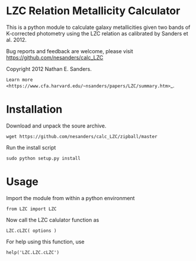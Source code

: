 LZC Relation Metallicity Calculator
===================================

This is a python module to calculate galaxy metallicities given two bands of K-corrected photometry using the LZC relation as calibrated by Sanders et al. 2012.

Bug reports and feedback are welcome, please visit https://github.com/nesanders/calc_LZC

Copyright 2012 Nathan E. Sanders.

`Learn more <https://www.cfa.harvard.edu/~nsanders/papers/LZC/summary.htm>`_.

Installation
============

Download and unpack the soure archive.

    wget https://github.com/nesanders/calc_LZC/zipball/master

Run the install script

    sudo python setup.py install

Usage
=====

Import the module from within a python environment

    from LZC import LZC

Now call the LZC calulator function as

    LZC.cLZC( options )

For help using this function, use

    help('LZC.LZC.cLZC')

